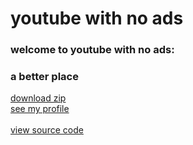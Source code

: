 # youtube with no ads
### welcome to youtube with no ads:
### a better place

[download zip](https://github.com/the-one-with-raspberry/no-ad-youtube/archive/refs/heads/main.zip)<br>
[see my profile](https://github.com/the-one-with-raspberry)<br><br>
[view source code](https://the-one-with-raspberry.github.io/no-ad-youtube/source-code/)
